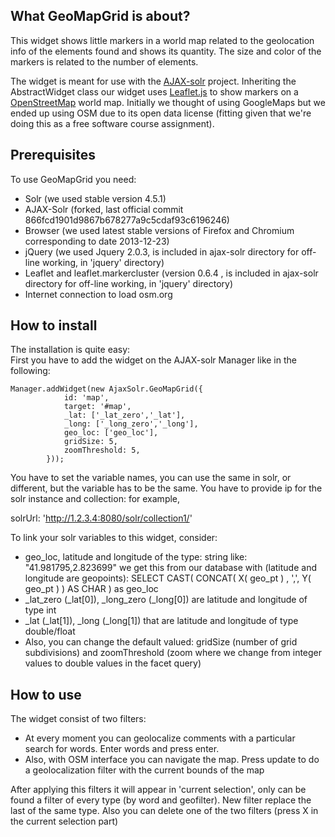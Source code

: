 What GeoMapGrid is about?
---

This widget shows little markers in a world map related to the geolocation info of the elements found and shows its quantity. The size and color of the markers is related to the number of elements.

The widget is meant for use with the [AJAX-solr](https://github.com/evolvingweb/ajax-solr) project. Inheriting the AbstractWidget class our widget uses [Leaflet.js](http://leafletjs.com/) to show markers on a [OpenStreetMap](http://www.openstreetmap.org/) world map.
Initially we thought of using GoogleMaps but we ended up using OSM due to its open data license (fitting given that we're doing this as a free software course assignment).

Prerequisites
---
To use GeoMapGrid you need:  

* Solr (we used stable version 4.5.1)
* AJAX-Solr (forked, last official commit 866fcd1901d9867b678277a9c5cdaf93c6196246)
* Browser (we used latest stable versions of Firefox and Chromium corresponding to date 2013-12-23)
* jQuery (we used Jquery 2.0.3, is included in ajax-solr directory for off-line working, in 'jquery' directory)
* Leaflet and leaflet.markercluster (version 0.6.4 , is included in ajax-solr directory for off-line working, in 'jquery' directory)
* Internet connection to load osm.org

How to install
---

The installation is quite easy:  
First you have to add the widget on the AJAX-solr Manager like in the following:  

```
Manager.addWidget(new AjaxSolr.GeoMapGrid({
            id: 'map',
            target: '#map',
            _lat: ['_lat_zero','_lat'],
            _long: ['_long_zero','_long'],
            geo_loc: ['geo_loc'],
            gridSize: 5,
            zoomThreshold: 5,
        }));
```

You have to set the variable names, you can use the same in solr, or different, but the variable has to be the same. 
You have to provide ip for the solr instance and collection: for example,

solrUrl: 'http://1.2.3.4:8080/solr/collection1/'

To link your solr variables to this widget, consider:
* geo\_loc, latitude and longitude of the type: string like: "41.981795,2.823699" we get this from our database with (latitude and longitude are geopoints): SELECT CAST( CONCAT( X( geo\_pt ) , ',', Y( geo\_pt ) ) AS CHAR ) as geo\_loc
* \_lat\_zero (\_lat[0]), \_long\_zero (_long[0]) are latitude and longitude of type int
* \_lat (\_lat[1]), \_long (\_long[1]) that are latitude and longitude of type double/float
* Also, you can change the default valued: gridSize (number of grid subdivisions) and zoomThreshold (zoom where we change from integer values to double values in the facet query)


How to use
---

The widget consist of two filters:

* At every moment you can geolocalize comments with a particular search for words. Enter words and press enter.
* Also, with OSM interface you can navigate the map. Press update to do a geolocalization filter with the current bounds of the map

After applying this filters it will appear in 'current selection', only can be found a filter of every type (by word and geofilter). New filter replace the last of the same type. Also you can delete one of the two filters (press X in the current selection part)
